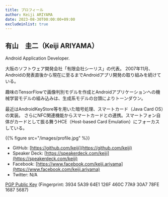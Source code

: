 ```yaml
---
title: プロフィール
author: Keiji ARIYAMA
date: 2023-08-30T00:00:00+09:00
excludeinlist: true
---
```


## 有山　圭二（Keiji ARIYAMA）

Android Application Developer.

大阪のソフトウェア開発会社「有限会社シーリス」の代表。 2007年11月、Androidの発表直後から現在に至るまでAndroidアプリ開発の取り組みを続けている。

趣味のTensorFlowで画像判別モデルを作成とAndroidアプリケーションへの機械学習モデルの組み込みは、生成系モデルの台頭によりトーンダウン。

最近はAndroidKeyStore等を用いた暗号処理、スマートカード（Java Card OS）の実装。
さらにNFC関連機能からスマートカードとの連携。スマートフォン自体がカードとして振る舞うHCE（Host-based Card Emulation）にフォーカスしている。

{{% figure src="/images/profile.jpg" %}}

* GitHub: [https://github.com/keiji](https://github.com/keiji)
* Speaker Deck: [https://speakerdeck.com/keiji](https://speakerdeck.com/keiji)
* Facebook: [https://www.facebook.com/keiji.ariyama](https://www.facebook.com/keiji.ariyama)
* Twitter: N/A

[PGP Public Key](https://blog.keiji.dev/keiji_ariyama.pub) (Fingerprint: 3934 5A39 64E1 126F 460C 77A9 30A7 78FE 1687 5687)